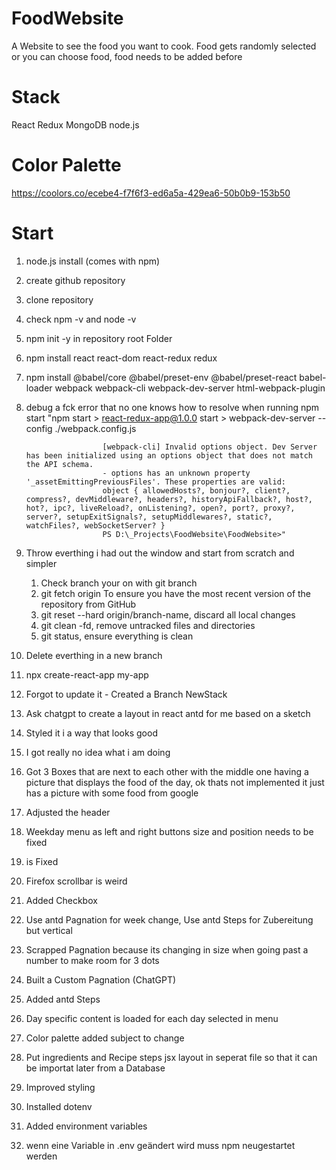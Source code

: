 # FoodWebsite
A Website to see the food you want to cook. Food gets randomly selected or you can choose food, food needs to be added before

# Stack
React
Redux
MongoDB
node.js

# Color Palette
https://coolors.co/ecebe4-f7f6f3-ed6a5a-429ea6-50b0b9-153b50

# Start
1. node.js install (comes with npm)
2. create github repository
3. clone repository
4. check npm -v and node -v 
5. npm init -y in repository root Folder
6. npm install react react-dom react-redux redux
7. npm install @babel/core @babel/preset-env @babel/preset-react babel-loader webpack webpack-cli webpack-dev-server html-webpack-plugin
8. debug a fck error that no one knows how to resolve when running npm start "npm start
                        > react-redux-app@1.0.0 start
                        > webpack-dev-server --config ./webpack.config.js

                        [webpack-cli] Invalid options object. Dev Server has been initialized using an options object that does not match the API schema.
                        - options has an unknown property '_assetEmittingPreviousFiles'. These properties are valid:
                        object { allowedHosts?, bonjour?, client?, compress?, devMiddleware?, headers?, historyApiFallback?, host?, hot?, ipc?, liveReload?, onListening?, open?, port?, proxy?, server?, setupExitSignals?, setupMiddlewares?, static?, watchFiles?, webSocketServer? }
                        PS D:\_Projects\FoodWebsite\FoodWebsite>"
9. Throw everthing i had out the window and start from scratch and simpler
    1. Check branch your on with git branch
    2. git fetch origin To ensure you have the most recent version of the repository from GitHub
    3. git reset --hard origin/branch-name, discard all local changes
    4. git clean -fd, remove untracked files and directories
    5. git status, ensure everything is clean 
10. Delete everthing in a new branch
11. npx create-react-app my-app
12. Forgot to update it - Created a Branch NewStack
13. Ask chatgpt to create a layout in react antd for me based on a sketch
14. Styled it i a way that looks good
15. I got really no idea what i am doing
16. Got 3 Boxes that are next to each other with the middle one having a picture that displays the food of the day, ok thats not implemented it just has a picture with some food from google
17. Adjusted the header
18. Weekday menu as left and right buttons size and position needs to be fixed
19. is Fixed
20. Firefox scrollbar is weird
21. Added Checkbox
22. Use antd Pagnation for week change, Use antd Steps for Zubereitung but vertical
23. Scrapped Pagnation because its changing in size when going past a number to make room for 3 dots
24. Built a Custom Pagnation (ChatGPT) 
25. Added antd Steps
26. Day specific content is loaded for each day selected in menu
27. Color palette added subject to change
28. Put ingredients and Recipe steps jsx layout in seperat file so that it can be importat later from a Database
29. Improved styling
30. Installed dotenv
31. Added environment variables
32. wenn eine Variable in .env geändert wird muss npm neugestartet werden

